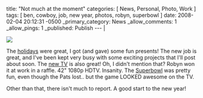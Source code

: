 title: "Not much at the moment"
categories: [ News, Personal, Photo, Work ]
tags: [ ben, cowboy, job, new year, photos, robyn, superbowl ]
date: 2008-02-04 20:12:31 -0500
_primary_category: News
_allow_comments: 1
_allow_pings: 1
_published: Publish
--- |

<div class="photo"><a href="http://benalman.com/photo/sets/72157603847676894/"><img src="http://farm3.static.flickr.com/2003/2242034618_8ca65b2eff_t.jpg" /></a></div>

The <a href="http://benalman.com/photo/sets/72157603596376215/">holidays</a> were great, I got (and gave) some fun presents! The new job is great, and I've been kept very busy with some exciting projects that I'll post about soon. The <a href="http://benalman.com/photo/2152270867/">new TV</a> is also great! Oh, I didn't mention that? Robyn won it at work in a raffle. 42" 1080p HDTV. Insanity. The <a href="http://benalman.com/photo/sets/72157603847676894/">Superbowl</a> was pretty fun, even though the Pats lost.. but the game LOOKED awesome on the TV.

Other than that, there isn't much to report. A good start to the new year!
